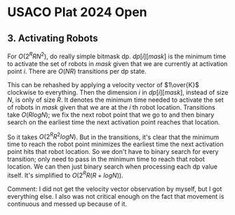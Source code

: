 # USACO Plat 2024 Open

## 3. Activating Robots
For $O(2^RRN^2)$, do really simple bitmask dp. $dp[i][mask]$ is the minimum time to activate the set of robots in $mask$ given that we are currently at activation point $i$. There are $O(NR)$ transitions per dp state.

This can be rehashed by applying a velocity vector of $1\over{K}$ clockwise to everything. Then the dimension $i$ in $dp[i][mask]$, instead of size $N$, is only of size $R$. It denotes the minimum time needed to activate the set of robots in $mask$ given that we are at the $i$ th robot location. Transitions take $O(RlogN)$; we fix the next robot point that we go to and then binary search on the earliest time the next activation point reaches that location.

So it takes $O(2^RR^2logN)$. But in the transitions, it's clear that the minimum time to reach the robot point minimizes the earliest time the next activation point hits that robot location. So we don't have to binary search for every transition; only need to pass in the minimum time to reach that robot location. We can then just binary search when processing each dp value itself. It's simplified to $O(2^RR(R+logN))$.

Comment: I did not get the velocity vector observation by myself, but I got everything else. I also was not critical enough on the fact that movement is continuous and messed up because of it.